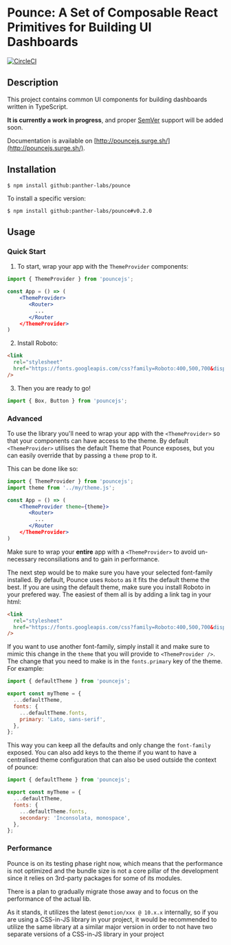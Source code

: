 # Pounce: A Set of Composable React Primitives for Building UI Dashboards

[![CircleCI](https://circleci.com/gh/panther-labs/pounce/tree/master.svg?style=svg)](https://circleci.com/gh/panther-labs/pounce/tree/master)

## Description

This project contains common UI components for building dashboards written in TypeScript.

**It is currently a work in progress**, and proper [SemVer](http://semver.org/) support will be added soon.

Documentation is available on [http://pouncejs.surge.sh/](http://pouncejs.surge.sh/).

## Installation

```text
$ npm install github:panther-labs/pounce
```

To install a specific version:

```text
$ npm install github:panther-labs/pounce#v0.2.0
```

## Usage

### Quick Start

1. To start, wrap your app with the `ThemeProvider` components:

```jsx
import { ThemeProvider } from 'pouncejs';

const App = () => (
    <ThemeProvider>
       <Router>
         ...
       </Router
    </ThemeProvider>
)
```

2. Install Roboto:

```html
<link
  rel="stylesheet"
  href="https://fonts.googleapis.com/css?family=Roboto:400,500,700&display=swap"
/>
```

3.  Then you are ready to go!

```js
import { Box, Button } from 'pouncejs';
```

### Advanced

To use the library you'll need to wrap your app with the `<ThemeProvider>` so that your
components can have access to the theme. By default `<ThemeProvider>` utilises the default Theme
that Pounce exposes, but you can easily override that by passing a `theme` prop to it.

This can be done like so:

```jsx
import { ThemeProvider } from 'pouncejs';
import theme from '../my/theme.js';

const App = () => (
    <ThemeProvider theme={theme}>
       <Router>
         ...
       </Router
    </ThemeProvider>
)
```

Make sure to wrap your **entire** app with a `<ThemeProvider>` to avoid un-necessary reconsiliations
and to gain in performance.

The next step would be to make sure you have your selected font-family installed. By default,
Pounce uses `Roboto` as it fits the default theme the best. If you are using the default theme,
make sure you install Roboto in your prefered way. The easiest of them all is by adding
a link tag in your html:

```html
<link
  rel="stylesheet"
  href="https://fonts.googleapis.com/css?family=Roboto:400,500,700&display=swap"
/>
```

If you want to use another font-family, simply install it and make sure to mimic this
change in the `theme` that you will provide to `<ThemeProvider />`. The change that
you need to make is in the `fonts.primary` key of the theme. For example:

```js
import { defaultTheme } from 'pouncejs';

export const myTheme = {
  ...defaultTheme,
  fonts: {
    ...defaultTheme.fonts,
    primary: 'Lato, sans-serif',
  },
};
```

This way you can keep all the defaults and only change the `font-family` exposed. You can also
add keys to the theme if you want to have a centralised theme configuration that can also be used
outside the context of pounce:

```js
import { defaultTheme } from 'pouncejs';

export const myTheme = {
  ...defaultTheme,
  fonts: {
    ...defaultTheme.fonts,
    secondary: 'Inconsolata, monospace',
  },
};
```

### Performance

Pounce is on its testing phase right now, which means that the performance is not optimized and the
bundle size is not a core pillar of the development since it relies on 3rd-party packages for some
of its modules.

There is a plan to gradually migrate those away and to focus on the performance of the actual lib.

As it stands, it utilizes the latest `@emotion/xxx @ 10.x.x` internally, so if you are using a CSS-in-JS
library in your project, it would be recommended to utilize the same library at a similar major
version in order to not have two separate versions of a CSS-in-JS library in your project
